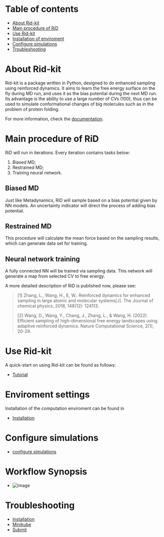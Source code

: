 # Table of contents
- [About Rid-kit](#about-rid-kit)
- [Main procedure of RiD](#main-procedure-of-rid)
- [Use Rid-kit](#use-rid-kit)
- [Installation of enviroment](#installation-of-enviroment)
- [Configure simulations](#configure-simulations)
- [Troubleshooting](#troubleshooting)

# About Rid-kit
Rid-kit is a package written in Python, designed to do enhanced sampling using reinforced dynamics. It aims to learn the free energy surface on the fly during MD run, and uses it as the bias potential during the next MD run. Its advantage is the ability to use a large number of CVs (100), thus can be used to simulate conformational changes of big molecules such as in the problem of protein folding.

For more information, check the [documentation](https://rid-kit-dflow.readthedocs.io/en/latest/).

# Main procedure of RiD

RiD will run in iterations. Every iteration contains tasks below:

1. Biased MD;
2. Restrained MD;
3. Training neural network.

## Biased MD

Just like Metadynamics, RiD will sample based on a bias potential given by NN models. An uncertainty indicator will direct the process of adding bias potential.

## Restrained MD

This procedure will calculate the mean force based on the sampling results, which can generate data set for training. 

## Neural network training

A fully connected NN will be trained via sampling data. This network will generate a map from selected CV to free energy.

A more detailed description of RiD is published now, please see:

>  [1]  Zhang, L., Wang, H., E, W.. Reinforced dynamics for enhanced sampling in large atomic and molecular systems[J]. The Journal of chemical physics, 2018, 148(12): 124113.
>  
>  [2]  Wang, D., Wang, Y., Chang, J., Zhang, L., & Wang, H. (2022). Efficient sampling of high-dimensional free energy landscapes using adaptive reinforced dynamics. Nature Computational Science, 2(1), 20-29.

# Use Rid-kit

A quick-start on using Rid-kit can be found as follows:

- [Tutorial](https://github.com/Dead-fisher/rid-kit/tree/dflow/examples/tutorial.ipynb)

# Enviroment settings

Installation of the computation enviroment can be found in
- [Installation](https://github.com/Dead-fisher/rid-kit/tree/dflow/docs/source/install.md)
  
# Configure simulations
- [configure simulations](https://github.com/Dead-fisher/rid-kit/tree/dflow/docs/source/rid_configuration.md)

# Workflow Synopsis

- ![image](https://aisquare-zjk.oss-cn-zhangjiakou.aliyuncs.com/zzwtest/workflows-instances-dflow_rid-kit-figs-rid_workflow.jpg)

# Troubleshooting
- [Installation](https://github.com/Dead-fisher/rid-kit/tree/dflow/docs/source/troubleshooting/installation.md)
- [Minikube](https://github.com/Dead-fisher/rid-kit/tree/dflow/docs/source/troubleshooting/minikube.md)
- [Submit](https://github.com/Dead-fisher/rid-kit/tree/dflow/docs/source/troubleshooting/submit.md)
